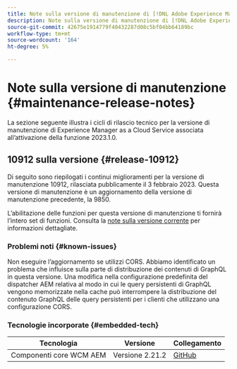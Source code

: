 ```yaml
---
title: Note sulla versione di manutenzione di [!DNL Adobe Experience Manager] as a Cloud Service associato all’attivazione della funzione 2023.1.0.
description: Note sulla versione di manutenzione di [!DNL Adobe Experience Manager] as a Cloud Service associato all’attivazione della funzione 2023.1.0.
source-git-commit: 42675e1914779f40432287d08c5bf04bb64189bc
workflow-type: tm+mt
source-wordcount: '164'
ht-degree: 5%

---
```


# Note sulla versione di manutenzione {#maintenance-release-notes}

La sezione seguente illustra i cicli di rilascio tecnico per la versione di manutenzione di Experience Manager as a Cloud Service associata all’attivazione della funzione 2023.1.0.

## 10912 sulla versione {#release-10912}

Di seguito sono riepilogati i continui miglioramenti per la versione di manutenzione 10912, rilasciata pubblicamente il 3 febbraio 2023. Questa versione di manutenzione è un aggiornamento della versione di manutenzione precedente, la 9850.

L’abilitazione delle funzioni per questa versione di manutenzione ti fornirà l’intero set di funzioni. Consulta la [note sulla versione corrente](/help/release-notes/release-notes-cloud/release-notes-current.md) per informazioni dettagliate.

### Problemi noti {#known-issues}

Non eseguire l’aggiornamento se utilizzi CORS. Abbiamo identificato un problema che influisce sulla parte di distribuzione dei contenuti di GraphQL in questa versione. Una modifica nella configurazione predefinita del dispatcher AEM relativa al modo in cui le query persistenti di GraphQL vengono memorizzate nella cache può interrompere la distribuzione del contenuto GraphQL delle query persistenti per i clienti che utilizzano una configurazione CORS.

### Tecnologie incorporate {#embedded-tech}

| Tecnologia | Versione | Collegamento |
|---|---|---|
| Componenti core WCM AEM | Versione 2.21.2 | [GitHub](https://github.com/adobe/aem-core-wcm-components) |
